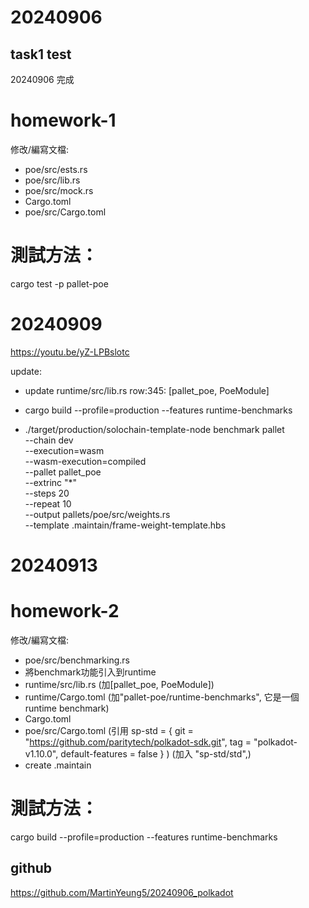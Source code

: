 # 20240906
## task1 test
20240906 完成
# homework-1
修改/編寫文檔:
* poe/src/ests.rs
* poe/src/lib.rs
* poe/src/mock.rs
* Cargo.toml
* poe/src/Cargo.toml

# 測試方法：
cargo test -p pallet-poe


# 20240909
https://youtu.be/yZ-LPBslotc

update:
* update runtime/src/lib.rs
row:345: [pallet_poe, PoeModule]

* cargo build --profile=production --features runtime-benchmarks
* ./target/production/solochain-template-node benchmark pallet \
--chain dev \
--execution=wasm \
--wasm-execution=compiled \
--pallet pallet_poe \
--extrinc "*" \
--steps 20 \
--repeat 10 \
--output pallets/poe/src/weights.rs \
--template .maintain/frame-weight-template.hbs

# 20240913
# homework-2
修改/編寫文檔:
* poe/src/benchmarking.rs
* 將benchmark功能引入到runtime
* runtime/src/lib.rs (加[pallet_poe, PoeModule])
* runtime/Cargo.toml (加"pallet-poe/runtime-benchmarks", 它是一個runtime benchmark)
* Cargo.toml
* poe/src/Cargo.toml 
(引用 sp-std = { git = "https://github.com/paritytech/polkadot-sdk.git", tag = "polkadot-v1.10.0", default-features = false }
)
(加入 "sp-std/std",)
* create .maintain

# 測試方法：
cargo build --profile=production --features runtime-benchmarks


## github
https://github.com/MartinYeung5/20240906_polkadot
